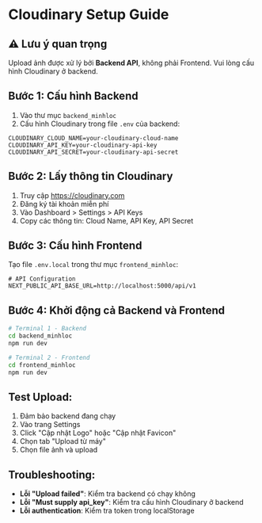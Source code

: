 # Cloudinary Setup Guide

## ⚠️ Lưu ý quan trọng
Upload ảnh được xử lý bởi **Backend API**, không phải Frontend. Vui lòng cấu hình Cloudinary ở backend.

## Bước 1: Cấu hình Backend
1. Vào thư mục `backend_minhloc`
2. Cấu hình Cloudinary trong file `.env` của backend:
```env
CLOUDINARY_CLOUD_NAME=your-cloudinary-cloud-name
CLOUDINARY_API_KEY=your-cloudinary-api-key
CLOUDINARY_API_SECRET=your-cloudinary-api-secret
```

## Bước 2: Lấy thông tin Cloudinary
1. Truy cập https://cloudinary.com
2. Đăng ký tài khoản miễn phí
3. Vào Dashboard > Settings > API Keys
4. Copy các thông tin: Cloud Name, API Key, API Secret

## Bước 3: Cấu hình Frontend
Tạo file `.env.local` trong thư mục `frontend_minhloc`:
```env
# API Configuration
NEXT_PUBLIC_API_BASE_URL=http://localhost:5000/api/v1
```

## Bước 4: Khởi động cả Backend và Frontend
```bash
# Terminal 1 - Backend
cd backend_minhloc
npm run dev

# Terminal 2 - Frontend  
cd frontend_minhloc
npm run dev
```

## Test Upload:
1. Đảm bảo backend đang chạy
2. Vào trang Settings
3. Click "Cập nhật Logo" hoặc "Cập nhật Favicon"
4. Chọn tab "Upload từ máy"
5. Chọn file ảnh và upload

## Troubleshooting:
- **Lỗi "Upload failed"**: Kiểm tra backend có chạy không
- **Lỗi "Must supply api_key"**: Kiểm tra cấu hình Cloudinary ở backend
- **Lỗi authentication**: Kiểm tra token trong localStorage
